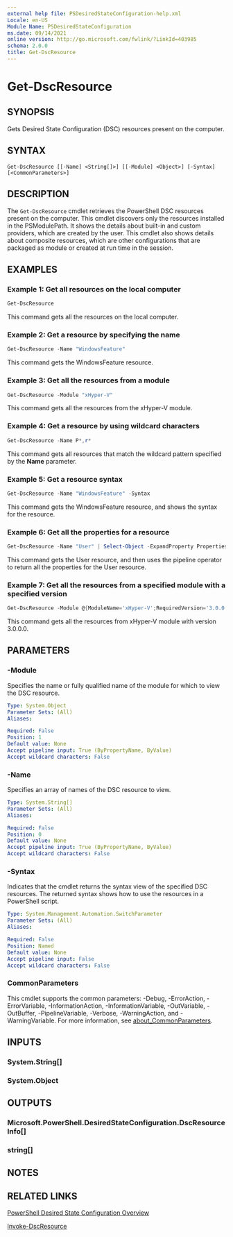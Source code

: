 ```yaml
---
external help file: PSDesiredStateConfiguration-help.xml
Locale: en-US
Module Name: PSDesiredStateConfiguration
ms.date: 09/14/2021
online version: http://go.microsoft.com/fwlink/?LinkId=403985
schema: 2.0.0
title: Get-DscResource
---
```

# Get-DscResource

## SYNOPSIS
Gets Desired State Configuration (DSC) resources present on the computer.

## SYNTAX

```
Get-DscResource [[-Name] <String[]>] [[-Module] <Object>] [-Syntax] [<CommonParameters>]
```

## DESCRIPTION

The `Get-DscResource` cmdlet retrieves the PowerShell DSC resources present on the computer. This
cmdlet discovers only the resources installed in the PSModulePath. It shows the details about
built-in and custom providers, which are created by the user. This cmdlet also shows details about
composite resources, which are other configurations that are packaged as module or created at run
time in the session.

## EXAMPLES

### Example 1: Get all resources on the local computer

```powershell
Get-DscResource
```

This command gets all the resources on the local computer.

### Example 2: Get a resource by specifying the name

```powershell
Get-DscResource -Name "WindowsFeature"
```

This command gets the WindowsFeature resource.

### Example 3: Get all the resources from a module

```powershell
Get-DscResource -Module "xHyper-V"
```

This command gets all the resources from the xHyper-V module.

### Example 4: Get a resource by using wildcard characters

```powershell
Get-DscResource -Name P*,r*
```

This command gets all resources that match the wildcard pattern specified by the **Name** parameter.

### Example 5: Get a resource syntax

```powershell
Get-DscResource -Name "WindowsFeature" -Syntax
```

This command gets the WindowsFeature resource, and shows the syntax for the resource.

### Example 6: Get all the properties for a resource

```powershell
Get-DscResource -Name "User" | Select-Object -ExpandProperty Properties
```

This command gets the User resource, and then uses the pipeline operator to return all the
properties for the User resource.

### Example 7: Get all the resources from a specified module with a specified version

```powershell
Get-DscResource -Module @{ModuleName='xHyper-V';RequiredVersion='3.0.0.0'}
```

This command gets all the resources from xHyper-V module with version 3.0.0.0.

## PARAMETERS

### -Module

Specifies the name or fully qualified name of the module for which to view the DSC resource.

```yaml
Type: System.Object
Parameter Sets: (All)
Aliases:

Required: False
Position: 1
Default value: None
Accept pipeline input: True (ByPropertyName, ByValue)
Accept wildcard characters: False
```

### -Name

Specifies an array of names of the DSC resource to view.

```yaml
Type: System.String[]
Parameter Sets: (All)
Aliases:

Required: False
Position: 0
Default value: None
Accept pipeline input: True (ByPropertyName, ByValue)
Accept wildcard characters: False
```

### -Syntax

Indicates that the cmdlet returns the syntax view of the specified DSC resources. The returned
syntax shows how to use the resources in a PowerShell script.

```yaml
Type: System.Management.Automation.SwitchParameter
Parameter Sets: (All)
Aliases:

Required: False
Position: Named
Default value: None
Accept pipeline input: False
Accept wildcard characters: False
```

### CommonParameters

This cmdlet supports the common parameters: -Debug, -ErrorAction, -ErrorVariable,
-InformationAction, -InformationVariable, -OutVariable, -OutBuffer, -PipelineVariable, -Verbose,
-WarningAction, and -WarningVariable. For more information, see
[about_CommonParameters](https://go.microsoft.com/fwlink/?LinkID=113216).

## INPUTS

### System.String[]

### System.Object

## OUTPUTS

### Microsoft.PowerShell.DesiredStateConfiguration.DscResourceInfo[]

### string[]

## NOTES

## RELATED LINKS

[PowerShell Desired State Configuration Overview](/powershell/scripting/dsc/overview/overview)

[Invoke-DscResource](/powershell/module/PSDesiredStateConfiguration/Invoke-DscResource)
